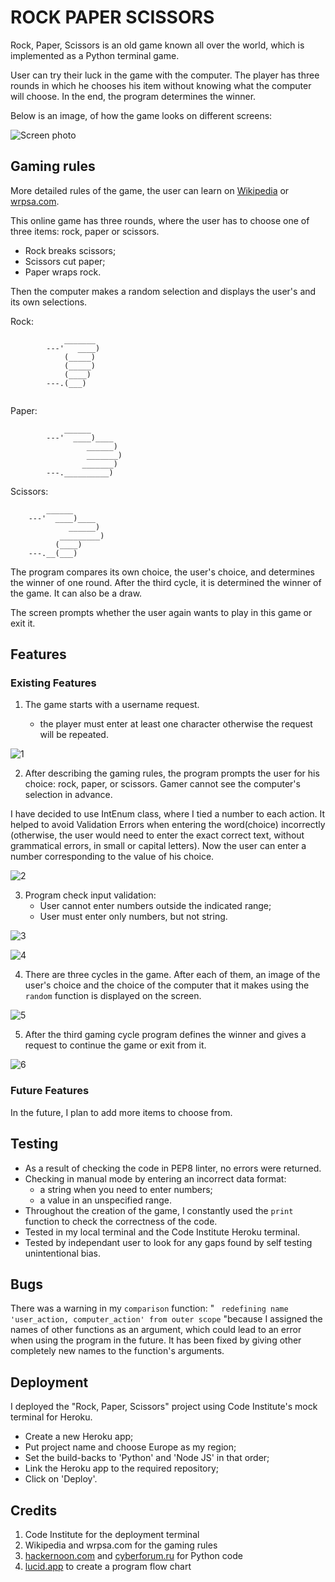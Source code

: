 # ROCK PAPER SCISSORS

Rock, Paper, Scissors is an old game known all over the world, which is implemented as a Python terminal game.

User can try their luck in the game with the computer. The player has three rounds in which he chooses his item without knowing what the computer will choose. In the end, the program determines the winner.

Below is an image, of how the game looks on different screens:

![Screen photo](/Images/laptop-frame-gray_!.png)

## Gaming  rules

More detailed rules of the game, the user can learn on [Wikipedia](https://en.wikipedia.org/wiki/Rock_paper_scissors) or [wrpsa.com](https://wrpsa.com/the-official-rules-of-rock-paper-scissors/).

This online game has three rounds, where the user has to choose one of three items: rock, paper or scissors.

* Rock breaks scissors;
* Scissors cut paper;
* Paper wraps rock.

Then the computer makes a random selection and displays the user's and its own selections.

Rock:

```
            _______
        ---'   ____)
            (_____)
            (_____)
            (____)
        ---.(___)
                 
```

Paper:

```
            ______
        ---'  ____)____
                 ______)
                 _______)
                _______)
        ---.__________)
```

Scissors:

```
        ______
    ---'  ____)____
             ______)
           _________)
          (____)
    ---.__(___)
```                                                                                                      

The program compares its own choice, the user's choice, and determines the winner of one round.
After the third cycle, it is determined the winner of the game. It can also be a draw.

The screen prompts whether the user again wants to play in this game or exit it.
## Features

### Existing Features

1. The game starts with a username request.

    * the player must enter at least one character otherwise the request will be repeated.

![1](/Images/photoRM1.jpg)

2. After describing the gaming rules, the program prompts the user for his choice: rock, paper, or scissors. Gamer cannot see the computer's selection in advance.

I have decided to use IntEnum class, where I tied a number to each action. It helped to avoid Validation Errors when entering the word(choice) incorrectly (otherwise, the user would need to enter the exact correct text, without grammatical errors, in small or capital letters).
Now the user can enter a number corresponding to the value of his choice.

![2](/Images/photoRM2.jpg)

3. Program check input validation:
    * User cannot enter numbers outside the indicated range;
    * User must enter only numbers, but not string.

![3](/Images/photoRM3.jpg)

![4](/Images/photoRM4.jpg)

4. There are three cycles in the game. After each of them, an image of the user's choice and the choice of the computer that it makes using the ```random``` function is displayed on the screen. 

![5](/Images/photoRM6.jpg)

5. After the third gaming cycle program defines the winner and gives a request to continue the game or exit from it.

![6](/Images/photoRM7.jpg)

### Future Features

In the future, I plan to add more items to choose from.

## Testing

* As a result of checking the code in PEP8 linter, no errors were returned.
* Checking in manual mode by entering an incorrect data format:
    - a string when you need to enter numbers;
    - a value in an unspecified range.
* Throughout the creation of the game, I constantly used the ```print``` function to check the correctness of the code.
* Tested in my local terminal and the Code Institute Heroku terminal.
* Tested by independant user to look for any gaps found by self testing unintentional bias.

## Bugs

There was a warning in my ```comparison``` function: " ``` redefining name 'user_action, computer_action' from outer scope``` "because I assigned the names of other functions as an argument, which could lead to an error when using the program in the future. It has been fixed by giving other completely new names to the function's arguments.

## Deployment

I deployed the "Rock, Paper, Scissors" project using Code Institute's mock terminal for Heroku.

- Create a new Heroku app;
- Put project name and choose Europe as my region;
- Set the build-backs to 'Python' and 'Node JS' in that order;
- Link the Heroku app to the required repository;
- Click on 'Deploy'.

## Credits

1. Code Institute for the deployment terminal
2. Wikipedia and wrpsa.com for the gaming rules
3. [hackernoon.com](https://hackernoon.com/) and [cyberforum.ru](https://cyberforum.ru/) for Python code
4. [lucid.app](https://lucid.app/) to create a program flow chart


